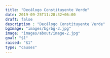 ```yaml
---
title: "Decálogo Constituyente Verde"
date: 2019-09-25T11:28:32+06:00
draft: false
description : "Decálogo Constituyente Verde"
bgImage: "images/bg/bg-3.jpg"
image: "images/about/image-2.jpg"
goal: "$1"
raised: "$1"
type: "causes"
---
```



